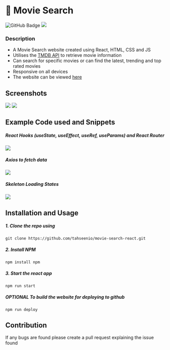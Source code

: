 # 🍿 Movie Search

<img src="https://img.shields.io/github/deployments/tahseenio/movie-search-react/github-pages" alt="GitHub Badge"> <img src="https://img.shields.io/github/repo-size/tahseenio/movie-search-react">

### Description
- A Movie Search website created using React, HTML, CSS and JS
- Utilises the [TMDB API](https://developers.themoviedb.org/3/getting-started/introduction) to retrieve movie information
- Can search for specific movies or can find the latest, trending and top rated movies
- Responsive on all devices
- The website can be viewed [here](https://tahseenio.github.io/movie-search-react/)

## Screenshots

<img src="https://i.imgur.com/e6X0tfM.png">

<img src="https://i.imgur.com/efFo3AB.png">

## Example Code used and Snippets
#####  React Hooks (useState, useEffect, useRef, useParams) and React Router

<img src="https://i.imgur.com/9cY0N9C.png">

#####  Axios to fetch data

<img src="https://i.imgur.com/OtvRyRP.png">

#####  Skeleton Loading States

<img src="https://im.ezgif.com/tmp/ezgif-1-c76bef527c.gif">

## Installation and Usage

##### 1. Clone the repo using

`git clone https://github.com/tahseenio/movie-search-react.git`

##### 2. Install NPM

`npm install npm`

##### 3. Start the react app

`npm run start`

##### OPTIONAL To build the website for deploying to github

`npm run deploy`


## Contribution

<p>If any bugs are found please create a pull request explaining the issue found</p>
